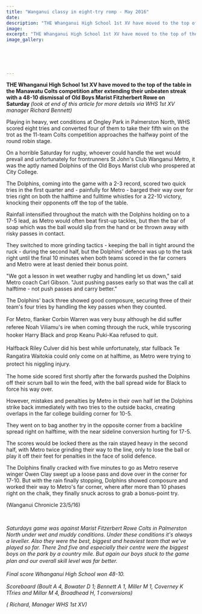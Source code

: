 ```yaml
---
title: "Wanganui classy in eight-try romp - May 2016"
date: 
description: "THE Whanganui High School 1st XV have moved to the top of the table in the Manawatu Colts competition after extending their unbeaten streak with a 48-10 dismissal of Old Boys Marist Fitzherbert Rowe."
image: 
excerpt: "THE Whanganui High School 1st XV have moved to the top of the table in the Manawatu Colts competition after extending their unbeaten streak with a 48-10 dismissal of Old Boys Marist Fitzherbert Rowe."
image_gallery:
    
    
    
    
    
---
```


<p><strong>THE Whanganui High School 1st XV have moved to the top of the table in the Manawatu Colts competition after extending their unbeaten streak with a 48-10 dismissal of Old Boys Marist Fitzherbert Rowe on Saturday&nbsp;</strong><em>(look at end of this article for more details via WHS 1st XV manager Richard Bennett)</em></p>
<p>Playing in heavy, wet conditions at Ongley Park in Palmerston North, WHS scored eight tries and converted four of them to take their fifth win on the trot as the 11-team Colts competition approaches the halfway point of the round robin stage.</p>
<p>On a horrible Saturday for rugby, whoever could handle the wet would prevail and unfortunately for frontrunners St John's Club Wanganui Metro, it was the aptly named Dolphins of the Old Boys Marist club who prospered at City College.</p>
<p>The Dolphins, coming into the game with a 2-3 record, scored two quick tries in the first quarter and - painfully for Metro - barged their way over for tries right on both the halftime and fulltime whistles for a 22-10 victory, knocking their opponents off the top of the table.</p>
<p>Rainfall intensified throughout the match with the Dolphins holding on to a 17-5 lead, as Metro would often beat first-up tackles, but then the bar of soap which was the ball would slip from the hand or be thrown away with risky passes in contact.</p>
<p>They switched to more grinding tactics - keeping the ball in tight around the ruck - during the second half, but the Dolphins' defence was up to the task right until the final 10 minutes when both teams scored in the far corners and Metro were at least denied their bonus point.</p>
<p>"We got a lesson in wet weather rugby and handling let us down," said Metro coach Carl Gibson. "Just pushing passes early so that was the call at halftime - not push passes and carry better."</p>
<p>The Dolphins' back three showed good composure, securing three of their team's four tries by handling the key passes when they counted.</p>
<p><span style="line-height: 1.5;"><span>For Metro, flanker Corbin Warren was very busy although he did suffer referee Noah Viliamu's ire when coming through the ruck, while tryscoring hooker Harry Black and prop Keanu Puki-Kaa refused to quit.</span></span></p>
<p><span style="line-height: 1.5;">Halfback Riley Culver did his best while unfortunately, star fullback Te Rangatira Waitokia could only come on at halftime, as Metro were trying to protect his niggling injury.</span></p>
<p>The home side scored first shortly after the forwards pushed the Dolphins off their scrum ball to win the feed, with the ball spread wide for Black to force his way over.</p>
<p>However, mistakes and penalties by Metro in their own half let the Dolphins strike back immediately with two tries to the outside backs, creating overlaps in the far college building corner for 10-5.</p>
<p>They went on to bag another try in the opposite corner from a backline spread right on halftime, with the near sideline conversion hurting for 17-5.</p>
<p>The scores would be locked there as the rain stayed heavy in the second half, with Metro twice grinding their way to the line, only to lose the ball or play it off their feet for penalties in the face of solid defence.</p>
<p>The Dolphins finally cracked with five minutes to go as Metro reserve winger Owen Clay swept up a loose pass and dove over in the corner for 17-10. But with the rain finally stopping, Dolphins showed composure and worked their way to Metro's far corner, where after more than 10 phases right on the chalk, they finally snuck across to grab a bonus-point try.</p>
<p>(Wanganui Chronicle 23/5/16)</p>
<p>&nbsp;</p>
<p><em>Saturdays game was against Marist Fitzerbert Rowe Colts in Palmerston North under wet and muddy conditions. Under these conditions it's always a leveller. Also they were the best, biggest and heaviest team that we've played so far. There 2nd five and especially their centre were the biggest boys on the park by a country mile. But again our boys stuck to the game plan and our overall skill level was far better.<span style="line-height: 1.5;">&nbsp;</span></em></p>
<p><em>Final score Whanganui High School won 48-10.<span style="line-height: 1.5;">&nbsp;</span></em></p>
<p><em>Scoreboard (Boult A 4, Bowater D 1; Bennett A 1, Miller M 1, Coverney K 1Tries and Millar M 4, Broadhead H, 1 conversions)</em></p>
<p><em>(&nbsp;Richard, Manager WHS 1st XV)</em></p>

